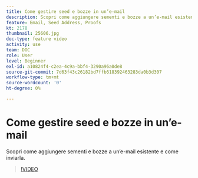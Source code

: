 ```yaml
---
title: Come gestire seed e bozze in un’e-mail
description: Scopri come aggiungere sementi e bozze a un’e-mail esistente e come inviarla.
feature: Email, Seed Address, Proofs
kt: 2178
thumbnail: 25606.jpg
doc-type: feature video
activity: use
team: DOC
role: User
level: Beginner
exl-id: a10824f4-c2ea-4c9a-bbf4-3290a96a0de8
source-git-commit: 7d63f43c26182bd7ffb618392463283da0b3d307
workflow-type: tm+mt
source-wordcount: '0'
ht-degree: 0%

---
```


# Come gestire seed e bozze in un’e-mail

Scopri come aggiungere sementi e bozze a un’e-mail esistente e come inviarla.

>[!VIDEO](https://video.tv.adobe.com/v/25606?quality=12)
